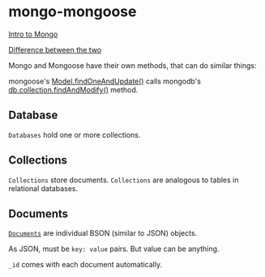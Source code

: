 # mongo-mongoose

[Intro to Mongo](https://docs.mongodb.com/manual/core/databases-and-collections/)

[Difference between the two](https://stackoverflow.com/questions/28712248/difference-between-mongodb-and-mongoose)

Mongo and Mongoose have their own methods, that can do similar things:

mongoose's [Model.findOneAndUpdate()](https://devdocs.io/mongoose/api/model#model_Model.findOneAndUpdate) calls mongodb's [db.collection.findAndModify()](https://docs.mongodb.com/manual/reference/method/db.collection.findAndModify/) method.

## Database

`Databases` hold one or more collections.

## Collections

`Collections` store documents. `Collections` are analogous to tables in relational databases.

## Documents

[`Documents`](https://docs.mongodb.com/manual/core/document/index.html) are individual BSON (similar to JSON) objects.

As JSON, must be `key: value` pairs. But value can be anything.

`_id` comes with each document automatically.
